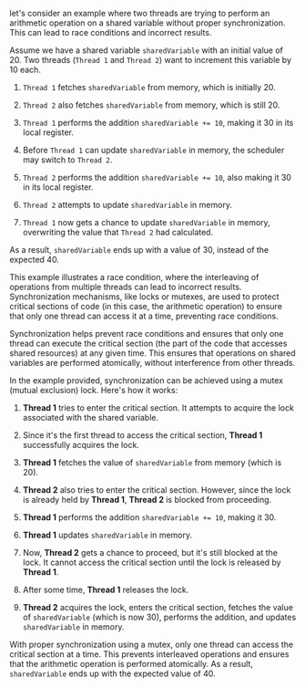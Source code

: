 let's consider an example where two threads are trying to perform an arithmetic operation on a shared variable without proper synchronization. This can lead to race conditions and incorrect results.

Assume we have a shared variable `sharedVariable` with an initial value of 20. Two threads (`Thread 1` and `Thread 2`) want to increment this variable by 10 each.

1. `Thread 1` fetches `sharedVariable` from memory, which is initially 20.

2. `Thread 2` also fetches `sharedVariable` from memory, which is still 20.

3. `Thread 1` performs the addition `sharedVariable += 10`, making it 30 in its local register.

4. Before `Thread 1` can update `sharedVariable` in memory, the scheduler may switch to `Thread 2`.

5. `Thread 2` performs the addition `sharedVariable += 10`, also making it 30 in its local register.

6. `Thread 2` attempts to update `sharedVariable` in memory.

7. `Thread 1` now gets a chance to update `sharedVariable` in memory, overwriting the value that `Thread 2` had calculated.

As a result, `sharedVariable` ends up with a value of 30, instead of the expected 40.

This example illustrates a race condition, where the interleaving of operations from multiple threads can lead to incorrect results. Synchronization mechanisms, like locks or mutexes, are used to protect critical sections of code (in this case, the arithmetic operation) to ensure that only one thread can access it at a time, preventing race conditions.


Synchronization helps prevent race conditions and ensures that only one thread can execute the critical section (the part of the code that accesses shared resources) at any given time. This ensures that operations on shared variables are performed atomically, without interference from other threads.

In the example provided, synchronization can be achieved using a mutex (mutual exclusion) lock. Here's how it works:

1. **Thread 1** tries to enter the critical section. It attempts to acquire the lock associated with the shared variable.

2. Since it's the first thread to access the critical section, **Thread 1** successfully acquires the lock.

3. **Thread 1** fetches the value of `sharedVariable` from memory (which is 20).

4. **Thread 2** also tries to enter the critical section. However, since the lock is already held by **Thread 1**, **Thread 2** is blocked from proceeding.

5. **Thread 1** performs the addition `sharedVariable += 10`, making it 30.

6. **Thread 1** updates `sharedVariable` in memory.

7. Now, **Thread 2** gets a chance to proceed, but it's still blocked at the lock. It cannot access the critical section until the lock is released by **Thread 1**.

8. After some time, **Thread 1** releases the lock.

9. **Thread 2** acquires the lock, enters the critical section, fetches the value of `sharedVariable` (which is now 30), performs the addition, and updates `sharedVariable` in memory.

With proper synchronization using a mutex, only one thread can access the critical section at a time. This prevents interleaved operations and ensures that the arithmetic operation is performed atomically. As a result, `sharedVariable` ends up with the expected value of 40.
